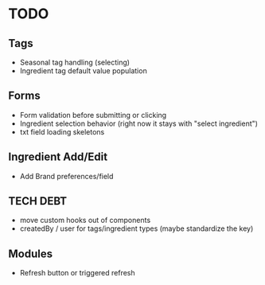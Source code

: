 # TODO

## Tags 
* Seasonal tag handling (selecting)
* Ingredient tag default value population

## Forms
* Form validation before submitting or clicking
* Ingredient selection behavior (right now it stays with "select ingredient")
* txt field loading skeletons

## Ingredient Add/Edit
* Add Brand preferences/field

## TECH DEBT
* move custom hooks out of components
* createdBy / user for tags/ingredient types (maybe standardize the key)

## Modules
* Refresh button or triggered refresh